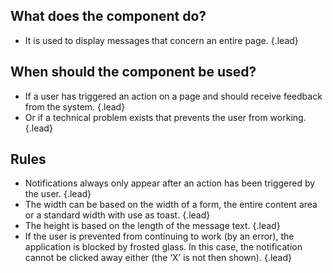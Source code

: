 ## What does the component do?
* It is used to display messages that concern an entire page. {.lead}

## When should the component be used?
* If a user has triggered an action on a page and should receive feedback from the system. {.lead}
* Or if a technical problem exists that prevents the user from working. {.lead}

## Rules
* Notifications always only appear after an action has been triggered by the user. {.lead}
* The width can be based on the width of a form, the entire content area or a standard width with use as toast. {.lead}
* The height is based on the length of the message text. {.lead}
* If the user is prevented from continuing to work (by an error), the application is blocked by frosted glass. In this case, the notification cannot be clicked away either (the ‘X’ is not then shown). {.lead}
